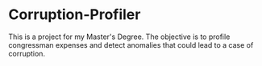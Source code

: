 # Corruption-Profiler
This is a project for my Master's Degree. The objective is to profile congressman expenses and detect anomalies that could lead to a case of corruption.
